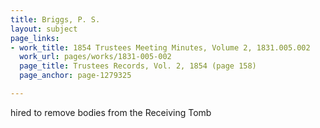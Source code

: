 ```yaml
---
title: Briggs, P. S.
layout: subject
page_links:
- work_title: 1854 Trustees Meeting Minutes, Volume 2, 1831.005.002
  work_url: pages/works/1831-005-002
  page_title: Trustees Records, Vol. 2, 1854 (page 158)
  page_anchor: page-1279325

---
```

<p>hired to remove bodies from the Receiving Tomb</p>